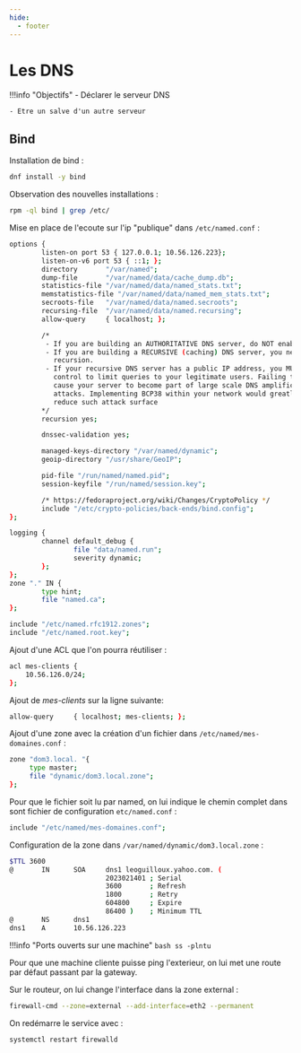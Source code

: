 ```yaml
---
hide:
  - footer
---
```


# Les DNS

!!!info "Objectifs"
    - Déclarer le serveur DNS

    - Etre un salve d'un autre serveur

## Bind

Installation de bind :

```bash
dnf install -y bind
```

Observation des nouvelles installations :

```bash
rpm -ql bind | grep /etc/
```

Mise en place de l'ecoute sur l'ip "publique" dans `/etc/named.conf` :

```bash linenums="1" hl_lines="2"
options {
        listen-on port 53 { 127.0.0.1; 10.56.126.223};
        listen-on-v6 port 53 { ::1; };
        directory       "/var/named";
        dump-file       "/var/named/data/cache_dump.db";
        statistics-file "/var/named/data/named_stats.txt";
        memstatistics-file "/var/named/data/named_mem_stats.txt";
        secroots-file   "/var/named/data/named.secroots";
        recursing-file  "/var/named/data/named.recursing";
        allow-query     { localhost; };

        /*
         - If you are building an AUTHORITATIVE DNS server, do NOT enable recursion.
         - If you are building a RECURSIVE (caching) DNS server, you need to enable
           recursion.
         - If your recursive DNS server has a public IP address, you MUST enable access
           control to limit queries to your legitimate users. Failing to do so will
           cause your server to become part of large scale DNS amplification
           attacks. Implementing BCP38 within your network would greatly
           reduce such attack surface
        */
        recursion yes;

        dnssec-validation yes;

        managed-keys-directory "/var/named/dynamic";
        geoip-directory "/usr/share/GeoIP";

        pid-file "/run/named/named.pid";
        session-keyfile "/run/named/session.key";

        /* https://fedoraproject.org/wiki/Changes/CryptoPolicy */
        include "/etc/crypto-policies/back-ends/bind.config";
};

logging {
        channel default_debug {
                file "data/named.run";
                severity dynamic;
        };
};
zone "." IN {
        type hint;
        file "named.ca";
};

include "/etc/named.rfc1912.zones";
include "/etc/named.root.key";
```

Ajout d'une ACL que l'on pourra réutiliser : 

```bash linenums="1"
acl mes-clients {
    10.56.126.0/24;
};
```

Ajout de *mes-clients* sur la ligne suivante: 

```bash
allow-query     { localhost; mes-clients; };
```

Ajout d'une zone avec la création d'un fichier dans `/etc/named/mes-domaines.conf` :

```bash
zone "dom3.local. "{
     type master;
     file "dynamic/dom3.local.zone";
};
```

Pour que le fichier soit lu par named, on lui indique le chemin complet dans sont fichier de configuration `etc/named.conf` :

```bash
include "/etc/named/mes-domaines.conf";
```

Configuration de la zone dans `/var/named/dynamic/dom3.local.zone` :

```bash
$TTL 3600
@       IN      SOA     dns1 leoguilloux.yahoo.com. (
                        2023021401 ; Serial
                        3600       ; Refresh
                        1800       ; Retry
                        604800     ; Expire
                        86400 )    ; Minimum TTL
@       NS      dns1
dns1    A       10.56.126.223
```

!!!info "Ports ouverts sur une machine"
    ```bash
    ss -plntu
    ```

Pour que une machine cliente puisse ping l'exterieur, on lui met une route par défaut passant par la gateway.

Sur le routeur, on lui change l'interface dans la zone external :

```bash 
firewall-cmd --zone=external --add-interface=eth2 --permanent
```

On redémarre le service avec :

```bash
systemctl restart firewalld
```